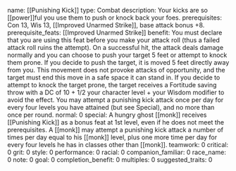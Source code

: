 name: [[Punishing Kick]]
type: Combat
description: Your kicks are so [[power]]ful you use them to push or knock back your foes.
prerequisites: Con 13, Wis 13, [[Improved Unarmed Strike]], base attack bonus +8.
prerequisite_feats: [[Improved Unarmed Strike]]
benefit: You must declare that you are using this feat before you make your attack roll (thus a failed attack roll ruins the attempt). On a successful hit, the attack deals damage normally and you can choose to push your target 5 feet or attempt to knock them prone. If you decide to push the target, it is moved 5 feet directly away from you. This movement does not provoke attacks of opportunity, and the target must end this move in a safe space it can stand in. If you decide to attempt to knock the target prone, the target receives a Fortitude saving throw with a DC of 10 + 1/2 your character level + your Wisdom modifier to avoid the effect. You may attempt a punishing kick attack once per day for every four levels you have attained (but see Special), and no more than once per round.
normal: 0
special: A hungry ghost [[monk]] receives [[Punishing Kick]] as a bonus feat at 1st level, even if he does not meet the prerequisites. A [[monk]] may attempt a punishing kick attack a number of times per day equal to his [[monk]] level, plus one more time per day for every four levels he has in classes other than [[monk]].
teamwork: 0
critical: 0
grit: 0
style: 0
performance: 0
racial: 0
companion_familiar: 0
race_name: 0
note: 0
goal: 0
completion_benefit: 0
multiples: 0
suggested_traits: 0
